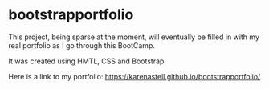 # bootstrapportfolio

This project, being sparse at the moment, will eventually be filled in with my real portfolio as I go through this BootCamp.  

It was created using HMTL, CSS and Bootstrap.

Here is a link to my portfolio:  https://karenastell.github.io/bootstrapportfolio/
